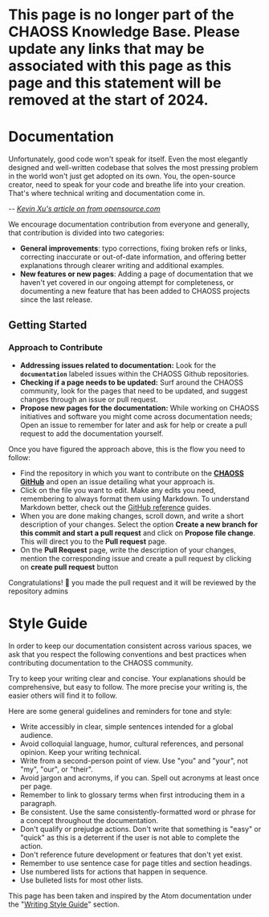 # **This page is no longer part of the CHAOSS Knowledge Base. Please update any links that may be associated with this page as this page and this statement will be removed at the start of 2024.**


# Documentation

Unfortunately, good code won't speak for itself. Even the most elegantly designed and well-written codebase that solves the most pressing problem in the world won't just get adopted on its own. You, the open-source creator, need to speak for your code and breathe life into your creation. That's where technical writing and documentation come in. 

-- [_Kevin Xu's article on from opensource.com_](https://opensource.com/article/20/3/documentation)

We encourage documentation contribution from everyone and generally, that contribution is divided into two categories:

* **General improvements**: typo corrections, fixing broken refs or links, correcting inaccurate or out-of-date information, and offering better explanations through clearer writing and additional examples.
* **New features or new pages**: Adding a page of documentation that we haven't yet covered in our ongoing attempt for completeness, or documenting a new feature that has been added to CHAOSS projects since the last release.

## Getting Started

### Approach to Contribute

* **Addressing issues related to documentation:** Look for the **`documentation`** labeled issues within the CHAOSS Github repositories.
* **Checking if a page needs to be updated:** Surf around the CHAOSS community, look for the pages that need to be updated, and suggest changes through an issue or pull request.
* **Propose new pages for the documentation:** While working on CHAOSS  initiatives and software you might come across documentation needs; Open an issue to remember for later and ask for help or create a pull request to add the documentation yourself.


Once you have figured the approach above, this is the flow you need to follow:

* Find the repository in which you want to contribute on the [**CHAOSS GitHub**](https://github.com/chaoss) and open an issue detailing what your approach is.
* Click on the file you want to edit. Make any edits you need, remembering to always format them using Markdown. To understand Markdown better, check out the [GitHub reference](https://docs.github.com/en/free-pro-team@latest/github/writing-on-github/basic-writing-and-formatting-syntax) guides.
* When you are done making changes, scroll down, and write a short description of your changes. Select the option **Create a new branch for this commit and start a pull request** and click on **Propose file change**. This will direct you to the **Pull request** page.
* On the **Pull Request** page, write the description of your changes, mention the corresponding issue and create a pull request by clicking on **create pull request** button


Congratulations! 🎉 you made the pull request and it will be reviewed by the repository admins


# Style Guide

In order to keep our documentation consistent across various spaces, we ask that you respect the following conventions and best practices when contributing documentation to the CHAOSS community.

Try to keep your writing clear and concise. Your explanations should be comprehensive, but easy to follow. The more precise your writing is, the easier others will find it to follow. 

Here are some general guidelines and reminders for tone and style:

* Write accessibly in clear, simple sentences intended for a global audience.
* Avoid colloquial language, humor, cultural references, and personal opinion. Keep your writing technical.
* Write from a second-person point of view. Use "you" and "your", not "my", "our", or "their".
* Avoid jargon and acronyms, if you can. Spell out acronyms at least once per page.
* Remember to link to glossary terms when first introducing them in a paragraph.
* Be consistent. Use the same consistently-formatted word or phrase for a concept throughout the documentation.
* Don't qualify or prejudge actions. Don't write that something is "easy" or "quick" as this is a deterrent if the user is not able to complete the action.
* Don't reference future development or features that don't yet exist.
* Remember to use sentence case for page titles and section headings.
* Use numbered lists for actions that happen in sequence.
* Use bulleted lists for most other lists.


This page has been taken and inspired by the Atom documentation under the "[Writing Style Guide](https://wiki.accesstomemory.org/wiki/Resources/Documentation/Contribution_guidelines#Writing_style)" section.

